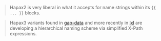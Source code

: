> Hapax2 is very liberal in what it accepts for name strings within its `{{ ... }}` blocks.

> Hapax3 variants found in [gap-data](http://gap-data.googlecode.com/) and more recently in [lxl](http://lxl.googlecode.com/) are developing a hierarchical naming scheme via simplified X-Path expressions.
